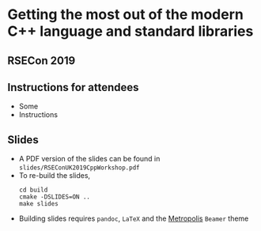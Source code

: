 # Getting the most out of the modern C++ language and standard libraries
## RSECon 2019

## Instructions for attendees

- Some
- Instructions

## Slides

- A PDF version of the slides can be found in `slides/RSEConUK2019CppWorkshop.pdf`
- To re-build the slides,
  ```
  cd build
  cmake -DSLIDES=ON ..
  make slides
  ```
- Building slides requires `pandoc`, `LaTeX` and the [Metropolis](https://github.com/matze/mtheme) `Beamer` theme